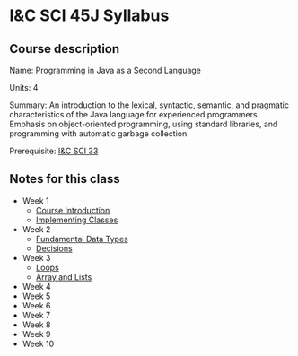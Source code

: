 # I&C SCI 45J Syllabus

## Course description

Name: Programming in Java as a Second Language

Units: 4

Summary: An introduction to the lexical, syntactic, semantic, and pragmatic characteristics of the Java language for experienced programmers. Emphasis on object-oriented programming, using standard libraries, and programming with automatic garbage collection.

Prerequisite: [I&C SCI 33](../../spring-2020/ics-33/syllabus.md)

## Notes for this class

- Week 1
    - [Course Introduction](./week1/course-intro.md)
    - [Implementing Classes](./week1/implementing-classes.md)
- Week 2
    - [Fundamental Data Types](./week2/fundamental-data-types.md)
    - [Decisions](./week2/decisions.md)
- Week 3
    - [Loops](./week3/loops.md)
    - [Array and Lists](./week3/arrays-and-lists.md)
- Week 4
- Week 5
- Week 6
- Week 7
- Week 8
- Week 9
- Week 10
